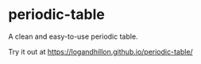 # periodic-table

A clean and easy-to-use periodic table.

Try it out at https://logandhillon.github.io/periodic-table/